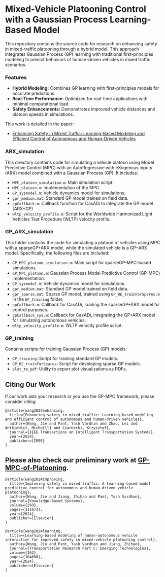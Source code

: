 # Mixed-Vehicle Platooning Control with a Gaussian Process Learning-Based Model

This repository contains the source code for research on enhancing safety in mixed-traffic platooning through a hybrid model. This approach integrates Gaussian Process (GP) learning with traditional first-principles modeling to predict behaviors of human-driven vehicles in mixed traffic scenarios.
### Features
- **Hybrid Modeling:** Combines GP learning with first-principles models for accurate predictions.
- **Real-Time Performance:** Optimized for real-time applications with minimal computational load.
- **Safety Enhancements:** Demonstrates improved vehicle distances and platoon speeds in simulations.

This work is detailed in the paper:
* [Enhancing Safety in Mixed Traffic: Learning-Based Modeling and Efficient Control of Autonomous and Human-Driven Vehicles](https://arxiv.org/abs/2404.06732)

### ARX_simulation
This directory contains code for simulating a vehicle platoon using Model Predictive Control (MPC) with an AutoRegressive with eXogenous inputs (ARX) model combined with a Gaussian Process (GP). It includes:

* `MPC_platoon_simulation.m`: Main simulation script.
* `MPC_platoon.m`: Implementation of the MPC.
* `GP_sysmodel.m`: Vehicle dynamics model for simulations.
* `gpr_medium.mat`: Standard GP model trained on field data.
* `gpCallback.m`: Callback function for CasADi to integrate the GP model (ARX+GP)
* `wltp_velocity_profile.m`: Script for the Worldwide Harmonized Light Vehicles Test Procedure (WLTP) velocity profile.


### GP_ARX_simulation
This folder contains the code for simulating a platoon of vehicles using MPC with a sparseGP+ARX model, while the simulated vehicle is a GP+ARX model. Specifically, the following files are included:

* `GP_MPC_platoon_simulation.m`: Main script for sparseGP-MPC-based simulations.
* `GP_MPC_platoon.m`: Gaussian Process Model Predictive Control (GP-MPC) implementation.
* `GP_sysmodel.m`: Vehicle dynamics model for simulations.
* `gpr_medium.mat`: Standard GP model trained on field data.
* `gpr_sparse.mat`: Sparse GP model, trained using `GP_RE_trainForSpares.m` in the `GP_training` folder.
* `gpCallback.m`: Callback for CasADi, loading the sparseGP+ARX model for control purposes.
* `gpCallback_sys.m`: Callback for CasADi, integrating the GP+ARX model for simulating autonomous vehicles.
* `wltp_velocity_profile.m`: WLTP velocity profile script.

### GP_training
Contains scripts for training Gaussian Process (GP) models:

* `GP_training`: Script for training standard GP models.
* `GP_RE_trainForSpares`: Script for developing sparse GP models.
* `plot_to_pdf`: Utility to export plot visualizations as PDFs.

## Citing Our Work
If our work aids your research or you use the GP-MPC framework, please consider citing:

```
@article{wang2024enhancing,
  title={Enhancing safety in mixed traffic: Learning-based modeling and efficient control of autonomous and human-driven vehicles},
  author={Wang, Jie and Pant, Yash Vardhan and Zhao, Lei and Antkiewicz, Micha{\l} and Czarnecki, Krzysztof},
  journal={IEEE Transactions on Intelligent Transportation Systems},
  year={2024},
  publisher={IEEE}
}
```

## Please also check our preliminary work at [GP-MPC-of-Platooning](https://github.com/CL2-UWaterloo/GP-MPC-of-Platooning).

```
@article{wang2024improving,
  title={Improving safety in mixed traffic: A learning-based model predictive control for autonomous and human-driven vehicle platooning},
  author={Wang, Jie and Jiang, Zhihao and Pant, Yash Vardhan},
  journal={Knowledge-Based Systems},
  volume={293},
  pages={111673},
  year={2024},
  publisher={Elsevier}
}
```
```
@article{wang2024learning,
  title={Learning-based modeling of human-autonomous vehicle interaction for improved safety in mixed-vehicle platooning control},
  author={Wang, Jie and Pant, Yash Vardhan and Jiang, Zhihao},
  journal={Transportation Research Part C: Emerging Technologies},
  volume={162},
  pages={104600},
  year={2024},
  publisher={Elsevier}
}
```
